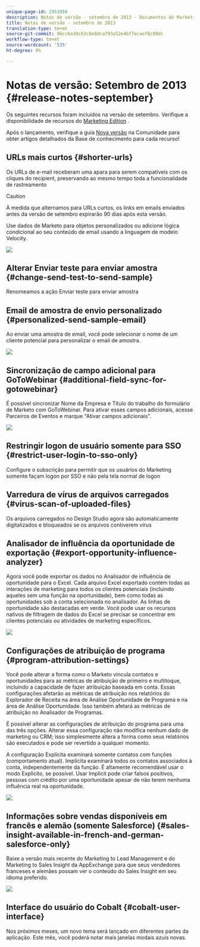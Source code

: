```yaml
---
unique-page-id: 2951056
description: Notas de versão - setembro de 2013 - Documentos do Marketing - Documentação do produto
title: Notas de versão - setembro de 2013
translation-type: tm+mt
source-git-commit: 96cc6a30c63c8e8dca793a52e4bf7ecaef8c08dc
workflow-type: tm+mt
source-wordcount: '535'
ht-degree: 0%

---
```



# Notas de versão: Setembro de 2013 {#release-notes-september}

Os seguintes recursos foram incluídos na versão de setembro. Verifique a disponibilidade de recursos do [Marketing Edition](http://docs.marketo.com/display/docs/assets/pricing.php) .

Após o lançamento, verifique a guia [Nova versão](release-notes-december-2013.md) na Comunidade para obter artigos detalhados da Base de conhecimento para cada recurso!

## URLs mais curtos {#shorter-urls}

Os URLs de e-mail receberam uma apara para serem compatíveis com os cliques do recipient, preservando ao mesmo tempo toda a funcionalidade de rastreamento

>[!CAUTION]
>
>À medida que alternamos para URLs curtos, os links em emails enviados antes da versão de setembro expirarão 90 dias após esta versão.

Use dados de Marketo para objetos personalizados ou adicione lógica condicional ao seu conteúdo de email usando a linguagem de modelo Velocity.

![](assets/image2014-9-22-17-3a10-3a56.png)

## Alterar Enviar teste para enviar amostra {#change-send-test-to-send-sample}

Renomeamos a ação Enviar teste para enviar amostra

## Email de amostra de envio personalizado {#personalized-send-sample-email}

Ao enviar uma amostra de email, você pode selecionar o nome de um cliente potencial para personalizar o email de amostra.

![](assets/image2014-9-22-17-3a11-3a22.png)

## Sincronização de campo adicional para GoToWebinar {#additional-field-sync-for-gotowebinar}

É possível sincronizar Nome da Empresa e Título do trabalho do formulário de Marketo com GoToWebinar. Para ativar esses campos adicionais, acesse Parceiros de Eventos e marque &quot;Ativar campos adicionais&quot;.

![](assets/image2014-9-22-17-3a11-3a53.png)

## Restringir logon de usuário somente para SSO {#restrict-user-login-to-sso-only}

Configure o subscrição para permitir que os usuários do Marketing somente façam logon por SSO e não pela tela normal de logon

## Varredura de vírus de arquivos carregados {#virus-scan-of-uploaded-files}

Os arquivos carregados no Design Studio agora são automaticamente digitalizados e bloqueados se os arquivos contiverem vírus

## Analisador de influência da oportunidade de exportação {#export-opportunity-influence-analyzer}

Agora você pode exportar os dados no Analisador de influência de oportunidade para o Excel. Cada arquivo Excel exportado contém todas as interações de marketing para todos os clientes potenciais (incluindo aqueles sem uma função na oportunidade), bem como todas as oportunidades sob a conta selecionada no analisador. As linhas de oportunidade são destacadas em verde. Você pode usar os recursos nativos de filtragem de dados do Excel se precisar se concentrar em clientes potenciais ou atividades de marketing específicos.

![](assets/image2014-9-22-17-3a12-3a23.png)

## Configurações de atribuição de programa {#program-attribution-settings}

Você pode alterar a forma como o Marketo vincula contatos e oportunidades para as métricas de atribuição de primeiro e multitoque, incluindo a capacidade de fazer atribuição baseada em conta. Essas configurações afetarão as métricas de atribuição nos relatórios do Explorador de Receita na área de Análise Oportunidade de Programa e na área de Análise Oportunidade. Isso também afetará as métricas de atribuição no Analisador de Programas.

É possível alterar as configurações de atribuição do programa para uma das três opções. Alterar essa configuração não modifica nenhum dado de marketing ou CRM; isso simplesmente altera a forma como seus relatórios são executados e pode ser revertido a qualquer momento.

A configuração Explícita examinará somente contatos com funções (comportamento atual). Implícita examinará todos os contatos associados à conta, independentemente da função. É altamente recomendável usar o modo Explícito, se possível. Usar Implicit pode criar falsos positivos, pessoas com crédito por uma oportunidade apesar de não terem nenhuma influência real na oportunidade.

![](assets/image2014-9-22-17-3a12-3a43.png)

## Informações sobre vendas disponíveis em francês e alemão (somente Salesforce) {#sales-insight-available-in-french-and-german-salesforce-only}

Baixe a versão mais recente do Marketing to Lead Management e do Marketing to Sales Insight da AppExchange para que seus vendedores franceses e alemães possam ver o conteúdo do Sales Insight em seu idioma preferido.

![](assets/image2014-9-22-17-3a13-3a12.png)

## Interface do usuário do Cobalt {#cobalt-user-interface}

Nos próximos meses, um novo tema será lançado em diferentes partes da aplicação. Este mês, você poderá notar mais janelas modais azuis novas.
